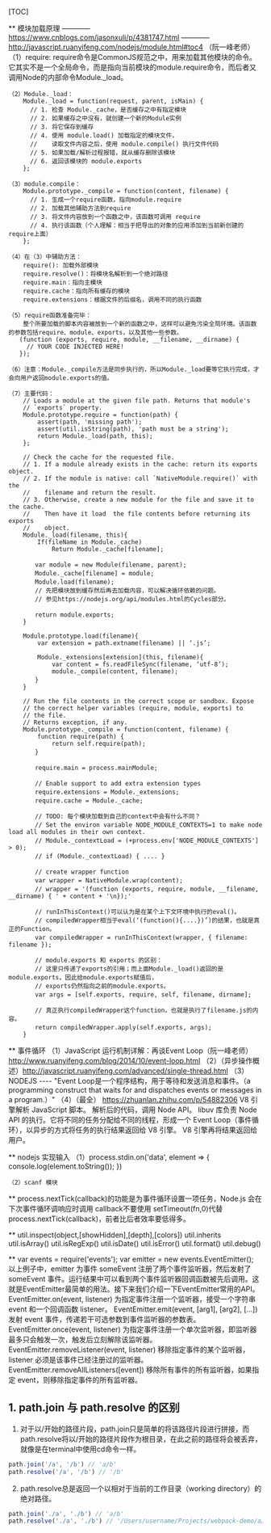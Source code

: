 [TOC]

** 模块加载原理
        ———— https://www.cnblogs.com/jasonxuli/p/4381747.html
        ———— http://javascript.ruanyifeng.com/nodejs/module.html#toc4 （阮一峰老师）
    （1）require:
        require命令是CommonJS规范之中，用来加载其他模块的命令。它其实不是一个全局命令，而是指向当前模块的module.require命令，而后者又调用Node的内部命令Module._load。

    （2）Module._load：
        Module._load = function(request, parent, isMain) {
          // 1. 检查 Module._cache，是否缓存之中有指定模块
          // 2. 如果缓存之中没有，就创建一个新的Module实例
          // 3. 将它保存到缓存
          // 4. 使用 module.load() 加载指定的模块文件，
          //    读取文件内容之后，使用 module.compile() 执行文件代码
          // 5. 如果加载/解析过程报错，就从缓存删除该模块
          // 6. 返回该模块的 module.exports
        };
    
    （3）module.compile：
        Module.prototype._compile = function(content, filename) {
          // 1. 生成一个require函数，指向module.require
          // 2. 加载其他辅助方法到require
          // 3. 将文件内容放到一个函数之中，该函数可调用 require
          // 4. 执行该函数（个人理解：相当于把导出的对象的应用添加到当前新创建的require上面）
        };
    
    （4）在（3）中辅助方法：
        require(): 加载外部模块
        require.resolve()：将模块名解析到一个绝对路径
        require.main：指向主模块
        require.cache：指向所有缓存的模块
        require.extensions：根据文件的后缀名，调用不同的执行函数
    
    （5）require函数准备完毕：
        整个所要加载的脚本内容被放到一个新的函数之中，这样可以避免污染全局环境。该函数的参数包括require、module、exports，以及其他一些参数。
       (function (exports, require, module, __filename, __dirname) {
         // YOUR CODE INJECTED HERE!
       });
    
    （6）注意：Module._compile方法是同步执行的，所以Module._load要等它执行完成，才会向用户返回module.exports的值。
    
    （7）主要代码：
        // Loads a module at the given file path. Returns that module's
        // `exports` property.
        Module.prototype.require = function(path) {
            assert(path, 'missing path');
            assert(util.isString(path), 'path must be a string');
            return Module._load(path, this);
        };
    
        // Check the cache for the requested file.
        // 1. If a module already exists in the cache: return its exports object.
        // 2. If the module is native: call `NativeModule.require()` with the
        //    filename and return the result.
        // 3. Otherwise, create a new module for the file and save it to the cache.
        //    Then have it load  the file contents before returning its exports
        //    object.
        Module._load(filename, this){
            If(fileName in Module._cache)
                Return Module._cache[filename];
    
        　　var module = new Module(filename, parent);
        　　Module._cache[filename] = module;
        　　Module.load(filename);
        　　// 先把模块放到缓存然后再去加载内容，可以解决循环依赖的问题。
        　　// 参见https://nodejs.org/api/modules.html的Cycles部分。
    
        　　return module.exports;
        }
    
        Module.prototype.load(filename){
            var extension = path.extname(filename) || ‘.js’;
    
            Module._extensions[extension](this, filename){
                var content = fs.readFileSync(filename, ‘utf-8’);
                module._compile(content, filename);
        　　}
        }
    
        // Run the file contents in the correct scope or sandbox. Expose
        // the correct helper variables (require, module, exports) to
        // the file.
        // Returns exception, if any.
        Module.prototype._compile = function(content, filename) {
            function require(path) {
                return self.require(path);
        　　}
    
        　　require.main = process.mainModule;
    
        　　// Enable support to add extra extension types
        　　require.extensions = Module._extensions;
        　　require.cache = Module._cache;
    
        　　// TODO: 每个模块加载到自己的context中会有什么不同？
        　　// Set the environ variable NODE_MODULE_CONTEXTS=1 to make node load all modules in their own context.
        　　// Module._contextLoad = (+process.env['NODE_MODULE_CONTEXTS'] > 0);
        　　// if (Module._contextLoad) { .... }
    
        　　// create wrapper function
        　　var wrapper = NativeModule.wrap(content);
        　　// wrapper = '(function (exports, require, module, __filename, __dirname) { ' + content + '\n});'
    
        　　// runInThisContext()可以认为是在某个上下文环境中执行的eval()。
        　　// compiledWrapper相当于eval(‘(function(){....})’)的结果，也就是真正的Function。
        　　var compiledWrapper = runInThisContext(wrapper, { filename: filename });
    
        　　// module.exports 和 exports 的区别：
        　　// 这里只传递了exports的引用；而上面Module._load()返回的是module.exports，因此给module.exports赋值后，
        　　// exports仍然指向之前的module.exports。
        　　var args = [self.exports, require, self, filename, dirname];
    
        　　// 真正执行compiledWrapper这个function，也就是执行了filename.js的内容。
        　　return compiledWrapper.apply(self.exports, args);
        }



** 事件循环
    （1）JavaScript 运行机制详解：再谈Event Loop（阮一峰老师）http://www.ruanyifeng.com/blog/2014/10/event-loop.html
    （2）（异步操作概述）http://javascript.ruanyifeng.com/advanced/single-thread.html
    （3） NODEJS ---- "Event Loop是一个程序结构，用于等待和发送消息和事件。（a programming construct that waits for and dispatches events or messages in a program.）"
    （4）（最全） https://zhuanlan.zhihu.com/p/54882306
        V8 引擎解析 JavaScript 脚本。
        解析后的代码，调用 Node API。
        libuv 库负责 Node API 的执行。它将不同的任务分配给不同的线程，形成一个 Event Loop（事件循环），以异步的方式将任务的执行结果返回给 V8 引擎。
        V8 引擎再将结果返回给用户。



** nodejs 实现输入
    （1）process.stdin.on('data', element => {
          console.log(element.toString());
        })

    （2）scanf 模块


** process.nextTick(callback)的功能是为事件循环设置一项任务，Node.js 会在下次事件循环调响应时调用 callback不要使用 setTimeout(fn,0)代替 process.nextTick(callback)，前者比后者效率要低得多。


** util.inspect(object,[showHidden],[depth],[colors])
    util.inherits
    util.isArray()
    util.isRegExp()
    util.isDate()
    util.isError()
    util.format()
    util.debug()

** var events = require('events');
   var emitter = new events.EventEmitter();
   以上例子中，emitter 为事件 someEvent 注册了两个事件监听器，然后发射了
   someEvent 事件。运行结果中可以看到两个事件监听器回调函数被先后调用。这就是EventEmitter最简单的用法。接下来我们介绍一下EventEmitter常用的API。
   EventEmitter.on(event, listener) 为指定事件注册一个监听器，接受一个字符串 event 和一个回调函数 listener。
   EventEmitter.emit(event, [arg1], [arg2], [...]) 发射 event 事件，传递若干可选参数到事件监听器的参数表。
   EventEmitter.once(event, listener) 为指定事件注册一个单次监听器，即监听器最多只会触发一次，触发后立刻解除该监听器。
   EventEmitter.removeListener(event, listener) 移除指定事件的某个监听器，listener 必须是该事件已经注册过的监听器。
   EventEmitter.removeAllListeners([event]) 移除所有事件的所有监听器，如果指定 event，则移除指定事件的所有监听器。



## 1. path.join 与 path.resolve 的区别 ##

1. 对于以/开始的路径片段，path.join只是简单的将该路径片段进行拼接，而path.resolve将以/开始的路径片段作为根目录，在此之前的路径将会被丢弃，就像是在terminal中使用cd命令一样。

```js
path.join('/a', '/b') // 'a/b'
path.resolve('/a', '/b') // '/b'
```

 

2. path.resolve总是返回一个以相对于当前的工作目录（working directory）的绝对路径。

```js
path.join('./a', './b') // 'a/b'
path.resolve('./a', './b') // '/Users/username/Projects/webpack-demo/a/b'
```




